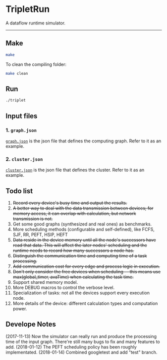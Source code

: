 # TripletRun
A dataflow runtime simulator.

------

## Make
```bash
make
```

To clean the compiling folder:
```bash
make clean
```

## Run
```bash
./triplet
```

## Input files

### 1. `graph.json`

[`graph.json`](graph.json) is the json file that defines the computing graph. Refer to it as an example.

### 2. `cluster.json`

[`cluster.json`](cluster.json) is the json file that defines the cluster. Refer to it as an example.

## Todo list
1. ~~Record every device's busy time and output the results.~~
2. ~~A better way to deal with the data transmission between devices; for memory access, it can overlap with calculation, but network transmission is not.~~
3. Get some good graphs (synthesized and real ones) as benchmarks.
4. More scheduling methods (configurable and self-defined), like FCFS, SJF, RR, PEFT, HSIP, HEFT
5. ~~Data reside in the device memory until all the node's successors have read that data. This will affect the later nodes' scheduling and the runtime needs to record how many successors a node has.~~
6. ~~Distinguish the communication time and computing time of a task processing.~~
7. ~~Add communication cost for every edge and process logic in execution.~~
8. ~~Don't only consider the free devices when scheduling -- this means use max(global_timer, avaTime) when calculating the task time.~~
9. Support shared memory model.
10. More DEBUG macros to control the verbose level.
11. Specialization of tasks: not all the devices support every execution node.
12. More details of the device: different calculation types and computation power.

## Develope Notes
(2017-11-13) Now the simulator can really run and produce the processing time of the input graph. There're still many bugs to fix and many features to add.
(2018-01-12) The PEFT scheduling policy has been roughly implementated.
(2018-01-14) Combined googletest and add "test" branch.
